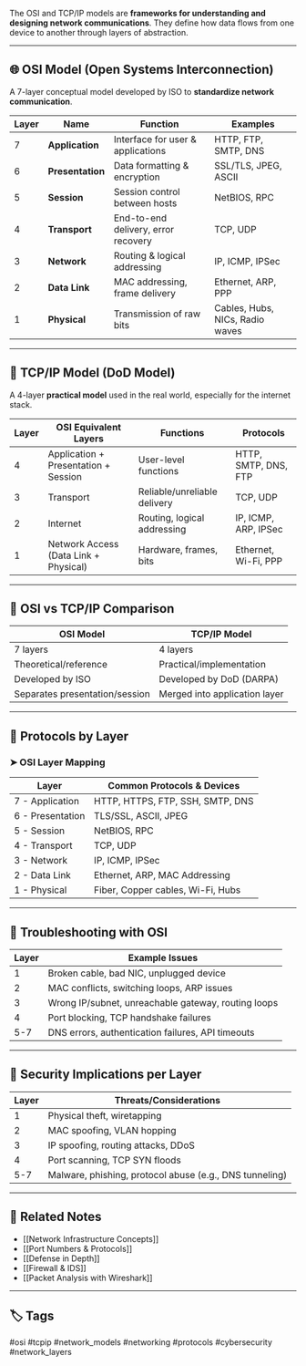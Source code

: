 The OSI and TCP/IP models are **frameworks for understanding and designing network communications**. They define how data flows from one device to another through layers of abstraction.

---

## 🌐 OSI Model (Open Systems Interconnection)

A 7-layer conceptual model developed by ISO to **standardize network communication**.

| Layer | Name                | Function                              | Examples                              |
|-------|---------------------|---------------------------------------|----------------------------------------|
| 7     | **Application**     | Interface for user & applications     | HTTP, FTP, SMTP, DNS                   |
| 6     | **Presentation**    | Data formatting & encryption          | SSL/TLS, JPEG, ASCII                   |
| 5     | **Session**         | Session control between hosts         | NetBIOS, RPC                           |
| 4     | **Transport**       | End-to-end delivery, error recovery   | TCP, UDP                               |
| 3     | **Network**         | Routing & logical addressing          | IP, ICMP, IPSec                        |
| 2     | **Data Link**       | MAC addressing, frame delivery        | Ethernet, ARP, PPP                     |
| 1     | **Physical**        | Transmission of raw bits              | Cables, Hubs, NICs, Radio waves        |

---

## 🛜 TCP/IP Model (DoD Model)

A 4-layer **practical model** used in the real world, especially for the internet stack.

| Layer | OSI Equivalent Layers     | Functions                        | Protocols                         |
|-------|----------------------------|----------------------------------|------------------------------------|
| 4     | Application + Presentation + Session | User-level functions          | HTTP, SMTP, DNS, FTP               |
| 3     | Transport                   | Reliable/unreliable delivery     | TCP, UDP                           |
| 2     | Internet                   | Routing, logical addressing      | IP, ICMP, ARP, IPSec               |
| 1     | Network Access (Data Link + Physical) | Hardware, frames, bits       | Ethernet, Wi-Fi, PPP              |

---

## 🔄 OSI vs TCP/IP Comparison

| OSI Model                | TCP/IP Model                |
|--------------------------|-----------------------------|
| 7 layers                 | 4 layers                    |
| Theoretical/reference    | Practical/implementation    |
| Developed by ISO         | Developed by DoD (DARPA)    |
| Separates presentation/session | Merged into application layer |

---

## 🧪 Protocols by Layer

### ➤ OSI Layer Mapping

| Layer | Common Protocols & Devices                       |
|-------|--------------------------------------------------|
| 7 - Application     | HTTP, HTTPS, FTP, SSH, SMTP, DNS        |
| 6 - Presentation    | TLS/SSL, ASCII, JPEG                    |
| 5 - Session         | NetBIOS, RPC                            |
| 4 - Transport       | TCP, UDP                                |
| 3 - Network         | IP, ICMP, IPSec                         |
| 2 - Data Link       | Ethernet, ARP, MAC Addressing           |
| 1 - Physical        | Fiber, Copper cables, Wi-Fi, Hubs       |

---

## 🧰 Troubleshooting with OSI

| Layer | Example Issues                                     |
|-------|----------------------------------------------------|
| 1     | Broken cable, bad NIC, unplugged device            |
| 2     | MAC conflicts, switching loops, ARP issues         |
| 3     | Wrong IP/subnet, unreachable gateway, routing loops|
| 4     | Port blocking, TCP handshake failures              |
| 5-7   | DNS errors, authentication failures, API timeouts  |

---

## 🔐 Security Implications per Layer

| Layer | Threats/Considerations                            |
|-------|--------------------------------------------------|
| 1     | Physical theft, wiretapping                       |
| 2     | MAC spoofing, VLAN hopping                        |
| 3     | IP spoofing, routing attacks, DDoS                |
| 4     | Port scanning, TCP SYN floods                     |
| 5-7   | Malware, phishing, protocol abuse (e.g., DNS tunneling) |

---

## 📎 Related Notes

- [[Network Infrastructure Concepts]]
- [[Port Numbers & Protocols]]
- [[Defense in Depth]]
- [[Firewall & IDS]]
- [[Packet Analysis with Wireshark]]

---

## 🏷 Tags

#osi #tcpip #network_models #networking #protocols #cybersecurity #network_layers

